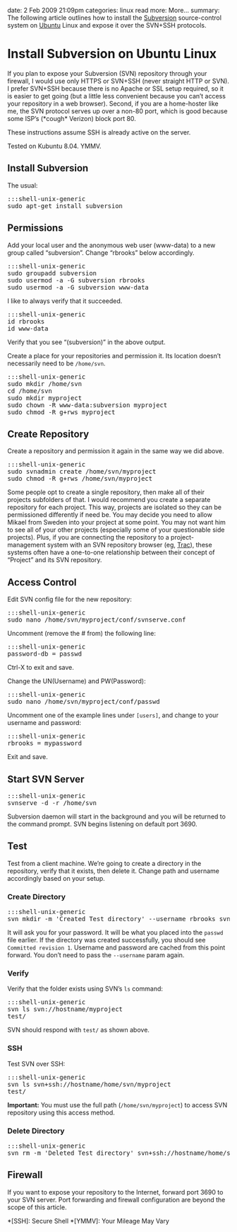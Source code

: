date: 2 Feb 2009 21:09pm
categories: linux
read more: More&#8230;
summary: The following article outlines how to install the [Subversion](http://subversion.tigris.org/) source-control system on [Ubuntu](http://www.ubuntu.com/) Linux and expose it over the SVN+SSH protocols.

# Install Subversion on Ubuntu Linux

If you plan to expose your Subversion (SVN) repository through your firewall, I would use only HTTPS or SVN+SSH (never straight HTTP or SVN).  I prefer SVN+SSH because there is no Apache or SSL setup required, so it is easier to get going (but a little less convenient because you can&#8217;t access your repository in a web browser).  Second, if you are a home-hoster like me, the SVN protocol serves up over a non-80 port, which is good because some ISP&#8217;s (\*cough\* Verizon) block port 80.

These instructions assume SSH is already active on the server.

Tested on Kubuntu 8.04. YMMV.

## Install Subversion

The usual:

<pre>:::shell-unix-generic
sudo apt-get install subversion
</pre>

## Permissions

Add your local user and the anonymous web user (www-data) to a new group called &#8220;subversion&#8221;.  Change &#8220;rbrooks&#8221; below accordingly.

<pre>:::shell-unix-generic
sudo groupadd subversion
sudo usermod -a -G subversion rbrooks
sudo usermod -a -G subversion www-data
</pre>

I like to always verify that it succeeded.

<pre>:::shell-unix-generic
id rbrooks
id www-data
</pre>

Verify that you see &#8220;(subversion)&#8221; in the above output.

Create a place for your repositories and permission it.  Its location doesn&#8217;t necessarily need to be `/home/svn`.

<pre>:::shell-unix-generic
sudo mkdir /home/svn
cd /home/svn
sudo mkdir myproject
sudo chown -R www-data:subversion myproject
sudo chmod -R g+rws myproject
</pre>

## Create Repository

Create a repository and permission it again in the same way we did above.

<pre>:::shell-unix-generic
sudo svnadmin create /home/svn/myproject
sudo chmod -R g+rws /home/svn/myproject
</pre>

Some people opt to create a single repository, then make all of their projects subfolders of that.  I would recommend you create a separate repository for each project.  This way, projects are isolated so they can be permissioned differently if need be.  You may decide you need to allow Mikael from Sweden into your project at some point.  You may not want him to see all of your other projects (especially some of your questionable side projects).  Plus, if you are connecting the repository to a project-management system with an SVN repository browser (eg, [Trac](http://trac.edgewall.org/)), these systems often have a one-to-one relationship between their concept of &#8220;Project&#8221; and its SVN repository.

## Access Control

Edit SVN config file for the new repository:

<pre>:::shell-unix-generic
sudo nano /home/svn/myproject/conf/svnserve.conf
</pre>

Uncomment (remove the # from) the following line:

<pre>:::shell-unix-generic
password-db = passwd
</pre>

Ctrl-X to exit and save.

Change the UN(Username) and PW(Password):

<pre>:::shell-unix-generic
sudo nano /home/svn/myproject/conf/passwd
</pre>

Uncomment one of the example lines under `[users]`, and change to your username and password:

<pre>:::shell-unix-generic
rbrooks = mypassword
</pre>

Exit and save.

## Start SVN Server

<pre>:::shell-unix-generic
svnserve -d -r /home/svn
</pre>

Subversion daemon will start in the background and you will be returned to the command prompt. SVN begins listening on default port 3690.

## Test

Test from a client machine.  We&#8217;re going to create a directory in the repository, verify that it exists, then delete it.  Change path and username accordingly based on your setup.

### Create Directory

<pre>:::shell-unix-generic
svn mkdir -m 'Created Test directory' --username rbrooks svn://hostname/myproject/test
</pre>

It will ask you for your password.  It will be what you placed into the `passwd` file earlier.  If the directory was created successfully, you should see `Committed revision 1`.  Username and password are cached from this point forward.  You don&#8217;t need to pass the `--username` param again.

### Verify

Verify that the folder exists using SVN&#8217;s `ls` command:

<pre>:::shell-unix-generic
svn ls svn://hostname/myproject
test/
</pre>

SVN should respond with `test/` as shown above.

### SSH

Test SVN over SSH:

<pre>:::shell-unix-generic
svn ls svn+ssh://hostname/home/svn/myproject
test/
</pre>

**Important:** You must use the full path (`/home/svn/myproject`) to access SVN repository using this access method.

### Delete Directory

<pre>:::shell-unix-generic
svn rm -m 'Deleted Test directory' svn+ssh://hostname/home/svn/myproject/test
</pre>

## Firewall

If you want to expose your repository to the Internet, forward port 3690 to your SVN server.  Port forwarding and firewall configuration are beyond the scope of this article.

*[SSH]: Secure Shell
*[YMMV]: Your Mileage May Vary